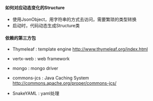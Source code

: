 
#### 如何对应动态变化的Structure
 - 使用JsonObject，用字符串的方式去访问，需要繁琐的类型转换
 - 启动时，代码动态生成Structure类

#### 依赖的第三方包

- Thymeleaf : template engine
  http://www.thymeleaf.org/index.html

- vertx-web : web framework

- mongo : mongo driver

- commons-jcs : Java Caching System
  http://commons.apache.org/proper/commons-jcs/

- SnakeYAML : yaml处理
